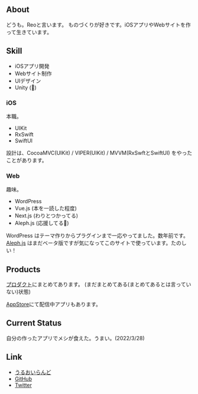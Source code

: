 ## About

どうも。Reoと言います。
ものづくりが好きです。iOSアプリやWebサイトを作って生きています。

## Skill

- iOSアプリ開発
- Webサイト制作
- UIデザイン
- Unity (🤏)

### iOS

本職。

- UIKit
- RxSwift
- SwiftUI

設計は、CocoaMVC(UIKit) / VIPER(UIKit) / MVVM(RxSwftとSwiftUI) をやったことがあります。

### Web

趣味。

- WordPress
- Vue.js (本を一読した程度)
- Next.js (わりとつかってる)
- Aleph.js (応援してる📢)

WordPress はテーマ作りからプラグインまで一応やってました。数年前です。
[Aleph.js](https://alephjs.org/) はまだベータ版ですが気になってこのサイトで使っています。たのしい！

## Products

[プロダクト](https://uruly.com/products)にまとめてあります。
(まだまとめてある(まとめてあるとは言っていない)状態)

[AppStore](https://apps.apple.com/jp/developer/reona-kubo/id1051993924)にて配信中アプリもあります。

## Current Status

自分の作ったアプリでメシが食えた。うまい。(2022/3/28)

## Link

- [うるおいらんど](https://uruly.xyz)
- [GitHub](https://github.com/uruly)
- [Twitter](https://twitter.com/uruly_xyz)